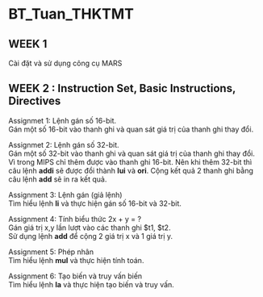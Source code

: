 # BT_Tuan_THKTMT

## WEEK 1
<p> Cài đặt và sử dụng công cụ MARS </p>

## WEEK 2 : Instruction Set, Basic Instructions, Directives
<p> Assignmet 1: Lệnh gán số 16-bit.<br>
  Gán một số 16-bit vào thanh ghi và quan sát giá trị của thanh ghi thay đổi.
</p>

<p> Assignmet 2: Lệnh gán số 32-bit.<br>
  Gán một số 32-bit vào thanh ghi và quan sát giá trị của thanh ghi thay đổi.<br>
  Vì trong MIPS chỉ thêm được vào thanh ghi 16-bit. Nên khi thêm 32-bit thì câu lệnh <b>addi</b> sẽ được đổi thành <b>lui</b> và <b>ori</b>. Cộng kết quả 2 thanh ghi bằng câu lệnh <b>add</b> sẽ in ra kết quả.
</p>

<p> Assignment 3: Lệnh gán (giả lệnh)<br>
  Tìm hiểu lệnh <b>li</b> và thực hiện gán số 16-bit và 32-bit.
</p>

<p> Assignment 4: Tính biểu thức 2x + y = ?<br>
  Gán giá trị x,y lần lượt vào các thanh ghi $t1, $t2.<br>
  Sử dụng lệnh <b>add</b> để cộng 2 giá trị x và 1 giá trị y.
</p>

<p> Assignment 5: Phép nhân<br>
  Tìm hiểu lệnh <b>mul</b> và thực hiện tính toán.
</p>

<p> Assignment 6: Tạo biến và truy vấn biến<br>
  Tìm hiểu lệnh <b>la</b> và thực hiện tạo biến và truy vấn.
</p>
